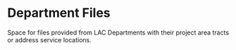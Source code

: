 # Department Files

Space for files provided from LAC Departments with their project area tracts or address service locations.
